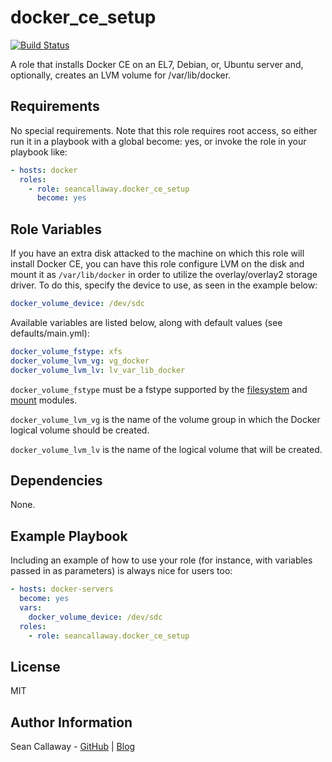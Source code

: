 docker_ce_setup
===============

[![Build Status](https://travis-ci.org/seancallaway/docker-ce-setup.svg?branch=master)](https://travis-ci.org/seancallaway/docker-ce-setup)

A role that installs Docker CE on an EL7, Debian, or, Ubuntu server and, optionally, creates an LVM volume for /var/lib/docker.

Requirements
------------

No special requirements. Note that this role requires root access, so either run it in a playbook with a global become: yes, or invoke the role in your playbook like:

```yaml
- hosts: docker
  roles:
    - role: seancallaway.docker_ce_setup
      become: yes
```

Role Variables
--------------

If you have an extra disk attacked to the machine on which this role will install Docker CE, you can have this
role configure LVM on the disk and mount it as `/var/lib/docker` in order to utilize the overlay/overlay2 storage
driver. To do this, specify the device to use, as seen in the example below:

```yaml
docker_volume_device: /dev/sdc
```

Available variables are listed below, along with default values (see defaults/main.yml):

```yaml
docker_volume_fstype: xfs
docker_volume_lvm_vg: vg_docker
docker_volume_lvm_lv: lv_var_lib_docker
```

`docker_volume_fstype` must be a fstype supported by the
[filesystem](https://docs.ansible.com/ansible/latest/modules/filesystem_module.html) and
[mount](https://docs.ansible.com/ansible/latest/modules/mount_module.html) modules.

`docker_volume_lvm_vg` is the name of the volume group in which the Docker logical volume should be created.

`docker_volume_lvm_lv` is the name of the logical volume that will be created.

Dependencies
------------

None.

Example Playbook
----------------

Including an example of how to use your role (for instance, with variables passed in as parameters) is always nice for users too:

```yaml
- hosts: docker-servers
  become: yes
  vars:
    docker_volume_device: /dev/sdc
  roles:
    - role: seancallaway.docker_ce_setup
```

License
-------

MIT

Author Information
------------------

Sean Callaway - [GitHub](https://github.com/seancallaway) | [Blog](https://callaway.dev)
